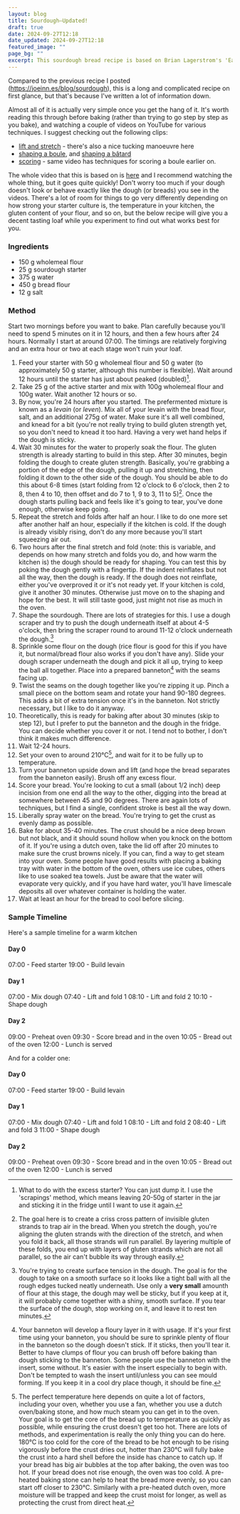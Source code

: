 ```yaml
---
layout: blog
title: Sourdough—Updated!
draft: true
date: 2024-09-27T12:18
date_updated: 2024-09-27T12:18
featured_image: ""
page_bg: ""
excerpt: This sourdough bread recipe is based on Brian Lagerstrom's 'Easiest Actually Good Sourdough' video, and yields a nice loaf of bread with minimal manual input and plenty of oven spring. Works in cold(er) kitchens too!
---
```

Compared to the previous recipe I posted (https://joeinn.es/blog/sourdough), this is a long and complicated recipe on first glance, but that's because I've written a lot of information down. 

Almost all of it is actually very simple once you get the hang of it. It's worth reading this through before baking (rather than trying to go step by step as you bake), and watching a couple of videos on YouTube for various techniques. I suggest checking out the following clips:

- [lift and stretch](https://youtu.be/dtWFkODWxBg?t=378) - there's also a nice tucking manoeuvre here
- [shaping a boule](https://youtu.be/dtWFkODWxBg?t=508), and [shaping a bâtard](https://youtu.be/GkwQR5CnM6Y?t=351) 
- [scoring](https://youtu.be/W-9gDmtmT4Y?t=599) - same video has techniques for scoring a boule earlier on.

The whole video that this is based on is [here](https://www.youtube.com/watch?v=dtWFkODWxBg) and I recommend watching the whole thing, but it goes quite quickly! Don't worry too much if your dough doesn't look or behave exactly like the dough (or breads) you see in the videos. There's a lot of room for things to go very differently depending on how strong your starter culture is, the temperature in your kitchen, the gluten content of your flour, and so on, but the below recipe will give you a decent tasting loaf while you experiment to find out what works best for you.

### Ingredients

- 150 g wholemeal flour
- 25 g sourdough starter
- 375 g water
- 450 g bread flour
- 12 g salt

### Method

Start two mornings before you want to bake. Plan carefully because you'll need to spend 5 minutes on it in 12 hours, and then a few hours after 24 hours. Normally I start at around 07:00. The timings are relatively forgiving and an extra hour or two at each stage won't ruin your loaf.

1. Feed your starter with 50 g wholemeal flour and 50 g water (to approximately 50 g starter, although this number is flexible). Wait around 12 hours until the starter has just about peaked (doubled)[^1]. 
2. Take 25 g of the active starter and mix with 100g wholemeal flour and 100g water. Wait another 12 hours or so.
3. By now, you're 24 hours after you started. The prefermented mixture is known as a *levain* (or *leven*). Mix all of your levain with the bread flour, salt, and an additional 275g of water. Make sure it's all well combined, and knead for a bit (you're not really trying to build gluten strength yet, so you don't need to knead it too hard. Having a very wet hand helps if the dough is sticky.
4. Wait 30 minutes for the water to properly soak the flour. The gluten strength is already starting to build in this step. After 30 minutes, begin folding the dough to create gluten strength. Basically, you're grabbing a portion of the edge of the dough, pulling it up and stretching, then folding it down to the other side of the dough. You should be able to do this about 6-8 times (start folding from 12 o'clock to 6 o'clock, then 2 to 8, then 4 to 10, then offset and do 7 to 1, 9 to 3, 11 to 5)[^2]. Once the dough starts pulling back and feels like it's going to tear, you've done enough, otherwise keep going.
5. Repeat the stretch and folds after half an hour. I like to do one more set after another half an hour, especially if the kitchen is cold. If the dough is already visibly rising, don't do any more because you'll start squeezing air out.
6. Two hours after the final stretch and fold (note: this is variable, and depends on how many stretch and folds you do, and how warm the kitchen is) the dough should be ready for shaping. You can test this by poking the dough gently with a fingertip. If the indent reinflates but not all the way, then the dough is ready. If the dough does not reinflate, either you've overproved it or it's not ready yet. If your kitchen is cold, give it another 30 minutes. Otherwise just move on to the shaping and hope for the best. It will still taste good, just might not rise as much in the oven.
7. Shape the sourdough. There are lots of strategies for this. I use a dough scraper and try to push the dough underneath itself at about 4-5 o'clock, then bring the scraper round to around 11-12 o'clock underneath the dough.[^3]
8. Sprinkle some flour on the dough (rice flour is good for this if you have it, but normal/bread flour also works if you don't have any). Slide your dough scraper underneath the dough and pick it all up, trying to keep the ball all together. Place into a prepared banneton[^4] with the seams facing up.
9. Twist the seams on the dough together like you're zipping it up. Pinch a small piece on the bottom seam and rotate your hand 90-180 degrees. This adds a bit of extra tension once it's in the banneton. Not strictly necessary, but I like to do it anyway.
10. Theoretically, this is ready for baking after about 30 minutes (skip to step 12), but I prefer to put the banneton and the dough in the fridge. You can decide whether you cover it or not. I tend not to bother, I don't think it makes much difference.
11. Wait 12-24 hours. 
12. Set your oven to around 210&deg;C[^5], and wait for it to be fully up to temperature.
13. Turn your banneton upside down and lift (and hope the bread separates from the banneton easily). Brush off any excess flour.
14. Score your bread. You're looking to cut a small (about 1/2 inch) deep incision from one end all the way to the other, digging into the bread at somewhere between 45 and 90 degrees. There are again lots of techniques, but I find a single, confident stroke is best all the way down.
15. Liberally spray water on the bread. You're trying to get the crust as evenly damp as possible.
16. Bake for about 35-40 minutes. The crust should be a nice deep brown but not black, and it should sound hollow when you knock on the bottom of it. If you're using a dutch oven, take the lid off after 20 minutes to make sure the crust browns nicely. If you can, find a way to get steam into your oven. Some people have good results with placing a baking tray with water in the bottom of the oven, others use ice cubes, others like to use soaked tea towels. Just be aware that the water will evaporate very quickly, and if you have hard water, you'll have limescale deposits all over whatever container is holding the water.
17. Wait at least an hour for the bread to cool before slicing.

### Sample Timeline

Here's a sample timeline for a warm kitchen

#### Day 0

07:00 - Feed starter
19:00 - Build levain

#### Day 1

07:00 - Mix dough
07:40 - Lift and fold 1
08:10 - Lift and fold 2
10:10 - Shape dough

#### Day 2

09:00 - Preheat oven
09:30 - Score bread and in the oven
10:05 - Bread out of the oven
12:00 - Lunch is served

And for a colder one:

#### Day 0

07:00 - Feed starter
19:00 - Build levain

#### Day 1

07:00 - Mix dough
07:40 - Lift and fold 1
08:10 - Lift and fold 2
08:40 - Lift and fold 3
11:00 - Shape dough

#### Day 2

09:00 - Preheat oven
09:30 - Score bread and in the oven
10:05 - Bread out of the oven
12:00 - Lunch is served

[^1]: What to do with the excess starter? You can just dump it. I use the 'scrapings' method, which means leaving 20-50g of starter in the jar and sticking it in the fridge until I want to use it again.

[^2]: The goal here is to create a criss cross pattern of invisible gluten strands to trap air in the bread. When you stretch the dough, you're aligning the gluten strands with the direction of the stretch, and when you fold it back, all those strands will run parallel. By layering multiple of these folds, you end up with layers of gluten strands which are not all parallel, so the air can't bubble its way through easily.

[^3]: You're trying to create surface tension in the dough. The goal is for the dough to take on a smooth surface so it looks like a tight ball with all the rough edges tucked neatly underneath. Use only a **very small** amounth of flour at this stage, the dough may well be sticky, but if you keep at it, it will probably come together with a shiny, smooth surface. If you tear the surface of the dough, stop working on it, and leave it to rest ten minutes.

[^4]: Your banneton will develop a floury layer in it with usage. If it's your first time using your banneton, you should be sure to sprinkle plenty of flour in the banneton so the dough doesn't stick. If it sticks, then you'll tear it. Better to have clumps of flour you can brush off before baking than dough sticking to the banneton. Some people use the banneton with the insert, some without. It's easier with the insert especially to begin with. Don't be tempted to wash the insert until/unless you can see mould forming. If you keep it in a cool dry place though, it should be fine.

[^5]: The perfect temperature here depends on quite a lot of factors, including your oven, whether you use a fan, whether you use a dutch oven/baking stone, and how much steam you can get in to the oven. Your goal is to get the core of the bread up to temperature as quickly as possible, while ensuring the crust doesn't get too hot. There are lots of methods, and experimentation is really the only thing you can do here. 180&deg;C is too cold for the core of the bread to be hot enough to be rising vigorously before the crust dries out, hotter than 230&deg;C will fully bake the crust into a hard shell before the inside has chance to catch up. If your bread has big air bubbles at the top after baking, the oven was too hot. If your bread does not rise enough, the oven was too cold. A pre-heated baking stone can help to heat the bread more evenly, so you can start off closer to 230&deg;C. Similarly with a pre-heated dutch oven, more moisture will be trapped and keep the crust moist for longer, as well as protecting the crust from direct heat.
